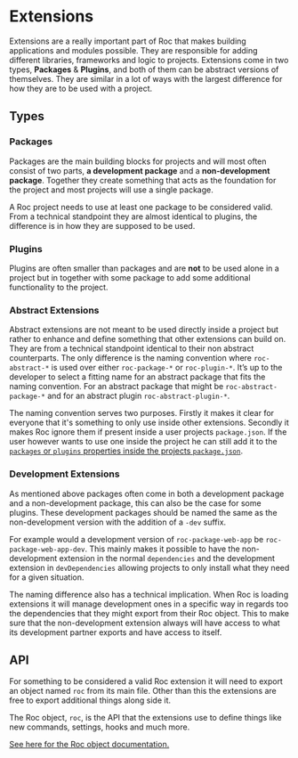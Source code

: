 # Extensions

Extensions are a really important part of Roc that makes building applications and modules possible. They are responsible for adding different libraries, frameworks and logic to projects. Extensions come in two types, __Packages__ & __Plugins__, and both of them can be abstract versions of themselves. They are similar in a lot of ways with the largest difference for how they are to be used with a project.

## Types

### Packages
Packages are the main building blocks for projects and will most often consist of two parts, __a development package__ and a __non-development package__. Together they create something that acts as the foundation for the project and most projects will use a single package.

A Roc project needs to use at least one package to be considered valid. From a technical standpoint they are almost identical to plugins, the difference is in how they are supposed to be used.

### Plugins
Plugins are often smaller than packages and are __not__ to be used alone in a project but in together with some package to add some additional functionality to the project.

### Abstract Extensions
Abstract extensions are not meant to be used directly inside a project but rather to enhance and define something that other extensions can build on. They are from a technical standpoint identical to their non abstract counterparts. The only difference is the naming convention where `roc-abstract-*` is used over either `roc-package-*` or `roc-plugin-*`. It’s up to the developer to select a fitting name for an abstract package that fits the naming convention. For an abstract package that might be `roc-abstract-package-*` and for an abstract plugin `roc-abstract-plugin-*`.

The naming convention serves two purposes. Firstly it makes it clear for everyone that it's something to only use inside other extensions. Secondly it makes Roc ignore them if present inside a user projects `package.json`. If the user however wants to use one inside the project he can still add it to the [`packages` or `plugins` properties inside the projects `package.json`](/docs/LoadingExtensions.md).

### Development Extensions
As mentioned above packages often come in both a development package and a non-development package, this can also be the case for some plugins. These development packages should be named the same as the non-development version with the addition of a `-dev` suffix.

For example would a development version of `roc-package-web-app` be `roc-package-web-app-dev`. This mainly makes it possible to have the non-development extension in the normal `dependencies` and the development extension in `devDependencies` allowing projects to only install what they need for a given situation.

The naming difference also has a technical implication. When Roc is loading extensions it will manage development ones in a specific way in regards too the dependencies that they might export from their Roc object. This to make sure that the non-development extension always will have access to what its development partner exports and have access to itself.

## API
For something to be considered a valid Roc extension it will need to export an object named `roc` from its main file. Other than this the extensions are free to export additional things along side it.

The Roc object, `roc`, is the API that the extensions use to define things like new commands, settings, hooks and much more.

[See here for the Roc object documentation.](/docs/RocObject.md)
